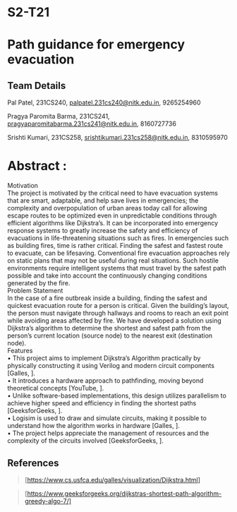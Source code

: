 # S2-T21
# Path guidance for emergency evacuation

## Team Details

Pal Patel, 231CS240, palpatel.231cs240@nitk.edu.in, 9265254960
   
Pragya Paromita Barma, 231CS241, pragyaparomitabarma.231cs241@nitk.edu.in, 8160727736
   
Srishti Kumari, 231CS258, srishtikumari.231cs258@nitk.edu.in, 8310595970

# Abstract :

<summary>Motivation </summary> The project is motivated by the critical need to have evacuation systems that
are smart, adaptable, and help save lives in emergencies; the complexity and overpopulation
of urban areas today call for allowing escape routes to be optimized even in unpredictable
conditions through efficient algorithms like Dijkstra’s. It can be incorporated into emergency
response systems to greatly increase the safety and efficiency of evacuations in life-threatening
situations such as fires. In emergencies such as building fires, time is rather critical. Finding the
safest and fastest route to evacuate, can be lifesaving. Conventional fire evacuation approaches
rely on static plans that may not be useful during real situations. Such hostile environments
require intelligent systems that must travel by the safest path possible and take into account
the continuously changing conditions generated by the fire.

<summary>Problem Statement </summary> In the case of a fire outbreak inside a building, finding the safest and
quickest evacuation route for a person is critical. Given the building’s layout, the person must
navigate through hallways and rooms to reach an exit point while avoiding areas affected by
fire. We have developed a solution using Dijkstra’s algorithm to determine the shortest and
safest path from the person’s current location (source node) to the nearest exit (destination
node).

<summary>Features </summary>
• This project aims to implement Dijkstra’s Algorithm practically by physically constructing
it using Verilog and modern circuit components [Galles, ].<br>
• It introduces a hardware approach to pathfinding, moving beyond theoretical concepts
[YouTube, ].<br>
• Unlike software-based implementations, this design utilizes parallelism to achieve higher
speed and efficiency in finding the shortest paths [GeeksforGeeks, ].<br>
• Logisim is used to draw and simulate circuits, making it possible to understand how the
algorithm works in hardware [Galles, ].<br>
• The project helps appreciate the management of resources and the complexity of the
circuits involved [GeeksforGeeks, ].
   
## References
> [https://www.cs.usfca.edu/galles/visualization/Dijkstra.html]

> [https://www.geeksforgeeks.org/dijkstras-shortest-path-algorithm-greedy-algo-7/]
